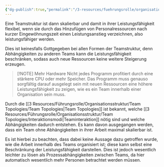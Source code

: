 ```yaml
---
{"dg-publish":true,"permalink":"/3-resources/fuehrungsrolle/organisationsstruktur/team-topologies/skalierbare-teamstrukturen/","created":"2024-06-23T19:53:53.416+02:00","updated":"2024-05-21T08:23:14.289+02:00"}
---
```



Eine Teamstruktur ist dann skalierbar und damit in ihrer Leistungsfähigkeit flexibel, wenn sie durch das Hinzufügen von Personalressourcen nach kurzer Eingewöhnungszeit einen Leistungsanstieg verzeichnen, also leistungsfähiger werden.

Dies ist keinesfalls Gottgegeben bei allen Formen der Teamstruktur, denn Abhängigkeiten zu anderen Teams kann die Leistungsfähigkeit beschränken, sodass auch neue Ressourcen keine weitere Steigerung erzeugen.

> [!NOTE] Mehr Hardware
> Nicht jedes Programm profitiert durch eine stärkere CPU oder mehr Speicher. Das Programm muss genauso sorgfältig darauf ausgelegt sein mit neuen Ressourcen eine höhere Leistungsfähigkeit zu zeigen, wie es ein Team innerhalb einer Organisation sein muss.

Durch die [[3 Resources/Führungsrolle/Organisationsstruktur/Team Topologies/Team Topologies\|Team Topologies]] ist bekannt, welche [[3 Resources/Führungsrolle/Organisationsstruktur/Team Topologies/Interaktionsmodi\|Teaminteraktion]] nötig sind und welche Abhängigkeiten dadurch entstehen. Es kann davon ausgegangen werden, dass ein Team ohne Abhängigkeiten in ihrer Arbeit maximal skalierbar ist.

Es ist hierbei zu beachten, dass dabei keine Aussage dazu getroffen wurde, wie die Arbeit innerhalb des Teams organisiert ist; diese kann selbst eine Beschränkung der Leistungsfähigkeit darstellen. Dies ist jedoch wesentlich leichter zu lösen als Prozessabhängigkeiten zwischen Teams, da hier automatisch wesentlich mehr Personen betrachtet werden müssen.